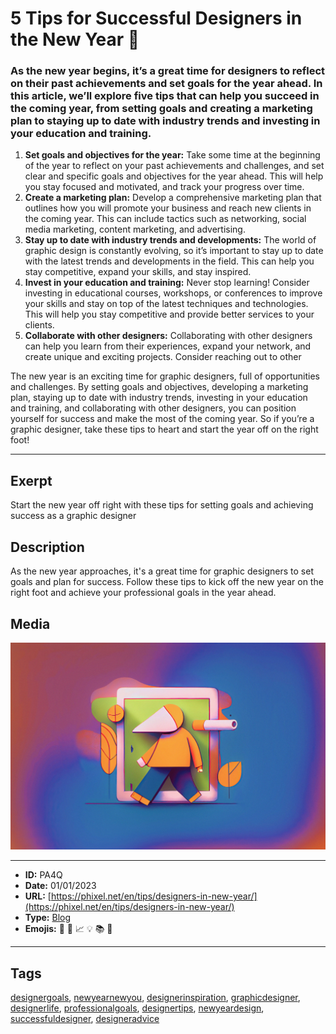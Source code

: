 # 5 Tips for Successful Designers in the New Year 🎉
### As the new year begins, it’s a great time for designers to reflect on their past achievements and set goals for the year ahead. In this article, we’ll explore five tips that can help you succeed in the coming year, from setting goals and creating a marketing plan to staying up to date with industry trends and investing in your education and training.

1. **Set goals and objectives for the year:** Take some time at the beginning of the year to reflect on your past achievements and challenges, and set clear and specific goals and objectives for the year ahead. This will help you stay focused and motivated, and track your progress over time.
2. **Create a marketing plan:** Develop a comprehensive marketing plan that outlines how you will promote your business and reach new clients in the coming year. This can include tactics such as networking, social media marketing, content marketing, and advertising.
3. **Stay up to date with industry trends and developments:** The world of graphic design is constantly evolving, so it’s important to stay up to date with the latest trends and developments in the field. This can help you stay competitive, expand your skills, and stay inspired.
4. **Invest in your education and training:** Never stop learning! Consider investing in educational courses, workshops, or conferences to improve your skills and stay on top of the latest techniques and technologies. This will help you stay competitive and provide better services to your clients.
5. **Collaborate with other designers:** Collaborating with other designers can help you learn from their experiences, expand your network, and create unique and exciting projects. Consider reaching out to other

The new year is an exciting time for graphic designers, full of opportunities and challenges. By setting goals and objectives, developing a marketing plan, staying up to date with industry trends, investing in your education and training, and collaborating with other designers, you can position yourself for success and make the most of the coming year. So if you’re a graphic designer, take these tips to heart and start the year off on the right foot!


------------
## Exerpt
Start the new year off right with these tips for setting goals and achieving success as a graphic designer
## Description
As the new year approaches, it's a great time for graphic designers to set goals and plan for success. Follow these tips to kick off the new year on the right foot and achieve your professional goals in the year ahead.
## Media
<img src="media/02cc79d2/designers-in-new-year.jpg">

------------
- **ID:** PA4Q
- **Date:** 01/01/2023
- **URL:** [https://phixel.net/en/tips/designers-in-new-year/](https://phixel.net/en/tips/designers-in-new-year/)
- **Type:** [Blog](#blog)
- **Emojis:** 🎉 🎊 📈 💡 📚 👩

------------
## Tags
[designergoals](#designergoals), [newyearnewyou](#newyearnewyou), [designerinspiration](#designerinspiration), [graphicdesigner](#graphicdesigner), [designerlife](#designerlife), [professionalgoals](#professionalgoals), [designertips](#designertips), [newyeardesign](#newyeardesign), [successfuldesigner](#successfuldesigner), [designeradvice](#designeradvice)
